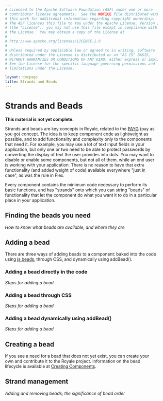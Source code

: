 ```yaml
---
# Licensed to the Apache Software Foundation (ASF) under one or more
# contributor license agreements.  See the NOTICE file distributed with
# this work for additional information regarding copyright ownership.
# The ASF licenses this file to You under the Apache License, Version 2.0
# (the "License"); you may not use this file except in compliance with
# the License.  You may obtain a copy of the License at
# 
# http://www.apache.org/licenses/LICENSE-2.0
# 
# Unless required by applicable law or agreed to in writing, software
# distributed under the License is distributed on an "AS IS" BASIS,
# WITHOUT WARRANTIES OR CONDITIONS OF ANY KIND, either express or implied.
# See the License for the specific language governing permissions and
# limitations under the License.

layout: docpage
title: Strands and Beads
---
```


# Strands and Beads

__This material is not yet complete.__

Strands and beads are key concepts in Royale, related to the [PAYG](welcome/features/payg.html)  (pay as you go) concept. The idea is to keep component code as lightweight as possible, and to add functionality and complexity only to the components that need it. For example, you may use a lot of text input fields in your application, but only one or two need to be able to protect passwords by converting the display of text the user provides into dots. You may want to disable or enable some components, but not all of them, while an end user is working with your application. There is no reason to have that extra functionality (and added weight of code) available everywhere "just in case", as was the rule in Flex.

Every component contains the minimum code necessary to perform its basic functions, and has "strands" onto which you can string "beads" of functionality that let the component do what you want it to do in a particular place in your application. 

## Finding the beads you need

_How to know what beads are available, and where they are_

## Adding a bead

There are three ways of adding beads to a component: baked into the code using <js:beads>, through CSS, and dynamically using addBead().

### Adding a bead directly in the code
_Steps for adding a bead_

### Adding a bead through CSS
_Steps for adding a bead_

### Adding a bead dynamically using addBead()
_Steps for adding a bead_



## Creating a bead

If you see a need for a bead that does not yet exist, you can create your own and contribute it to the Royale project. Information on the bead lifecycle is available at [Creating Components](https://cwiki.apache.org/confluence/display/FLEX/Creating+Components).

## Strand management

_Adding and removing beads; the significance of bead order_
